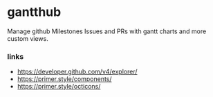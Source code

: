 # gantthub

Manage github Milestones Issues and PRs with gantt charts and more custom views.

### links

- https://developer.github.com/v4/explorer/
- https://primer.style/components/
- https://primer.style/octicons/
